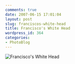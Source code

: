 ```yaml
---
comments: true
date: 2007-06-15 17:01:04
layout: post
slug: franciscos-white-head
title: Francisco's White Head
wordpress_id: 364
categories:
- PhotoBlog
---
```


![Francisco's White Head](http://ryanfitzer.com/main/wp-content/uploads/2007/06/whitehead.jpg)
